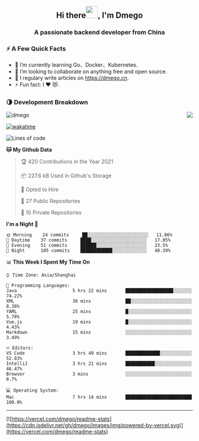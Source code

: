 <h2 align="center">Hi there<img src="https://cdn.jsdelivr.net/gh/dmego/images/img/Hi.gif" height="32" />, I'm Dmego </h2>
<h3 align="center">A passionate backend developer from China</h3>

### ⚡️ A Few Quick Facts

<ul>
    <li> 🌱 I’m currently learning Go、Docker、Kubernetes.</li>
    <li> 👯 I’m looking to collaborate on anything free and open source.</li>
    <li> 📝 I regulary write articles on <a href="https://dmego.cn">https://dmego.cn</a>.</li>
    <li> ⚡ Fun fact: I ❤️ 😻.</li>
</ul>

### 🌗 Development Breakdown

<img src="https://komarev.com/ghpvc/?username=dmego" alt="dmego" />

<img align="right" src="https://readme-stats-dmego.vercel.app/api?username=dmego&show_icons=true&icon_color=1573B3&hide_title=true&text_color=718096&bg_color=00000000&hide_border=true"/>

[![wakatime](https://wakatime.com/badge/user/d60a93cb-3bd3-4d85-a9a8-8f81e41616d8.svg)](https://wakatime.com/@d60a93cb-3bd3-4d85-a9a8-8f81e41616d8)

<!--START_SECTION:waka-->
![Lines of code](https://img.shields.io/badge/From%20Hello%20World%20I%27ve%20Written-248171%20lines%20of%20code-blue)

**🐱 My Github Data** 

> 🏆 420 Contributions in the Year 2021
 > 
> 📦 227.6 kB Used in Github's Storage 
 > 
> 💼 Opted to Hire
 > 
> 📜 27 Public Repositories 
 > 
> 🔑 10 Private Repositories  
 > 
**I'm a Night 🦉** 

```text
🌞 Morning    24 commits     ██░░░░░░░░░░░░░░░░░░░░░░░   11.06% 
🌆 Daytime    37 commits     ████░░░░░░░░░░░░░░░░░░░░░   17.05% 
🌃 Evening    51 commits     ██████░░░░░░░░░░░░░░░░░░░   23.5% 
🌙 Night      105 commits    ████████████░░░░░░░░░░░░░   48.39%

```


📊 **This Week I Spent My Time On** 

```text
⌚︎ Time Zone: Asia/Shanghai

💬 Programming Languages: 
Java                     5 hrs 22 mins       ██████████████████░░░░░░░   74.22% 
XML                      36 mins             ██░░░░░░░░░░░░░░░░░░░░░░░   8.38% 
YAML                     25 mins             █░░░░░░░░░░░░░░░░░░░░░░░░   5.78% 
Vue.js                   19 mins             █░░░░░░░░░░░░░░░░░░░░░░░░   4.43% 
Markdown                 15 mins             ░░░░░░░░░░░░░░░░░░░░░░░░░   3.49%

🔥 Editors: 
VS Code                  3 hrs 49 mins       █████████████░░░░░░░░░░░░   52.83% 
IntelliJ                 3 hrs 21 mins       ███████████░░░░░░░░░░░░░░   46.47% 
Browser                  3 mins              ░░░░░░░░░░░░░░░░░░░░░░░░░   0.7%

💻 Operating System: 
Mac                      7 hrs 14 mins       █████████████████████████   100.0%

```


<!--END_SECTION:waka-->

---

[![https://vercel.com/dmego/readme-stats](https://cdn.jsdelivr.net/gh/dmego/images/img/powered-by-vercel.svg)](https://vercel.com/dmego/readme-stats)

